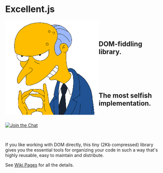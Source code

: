 # Excellent.js

<img align="left" width="299" height="302" src="./.github/images/burns.gif">

<br/>
<br/>

## DOM-fiddling library.

<br/>
<br/>
<br/>
<br/>

## The most selfish implementation.

<br/>

[![Join the Chat](https://img.shields.io/gitter/room/vitaly-t/excellent.svg)](https://gitter.im/vitaly-t/excellent?utm_source=badge&utm_medium=badge&utm_campaign=pr-badge&utm_content=badge)

<br/>

If you like working with DOM directly, this tiny (2Kb compressed) library gives you the essential
tools for organizing your code in such a way that's highly reusable, easy to maintain and distribute.

See [Wiki Pages] for all the details.

[Wiki Pages]:https://github.com/vitaly-t/excellent/wiki
